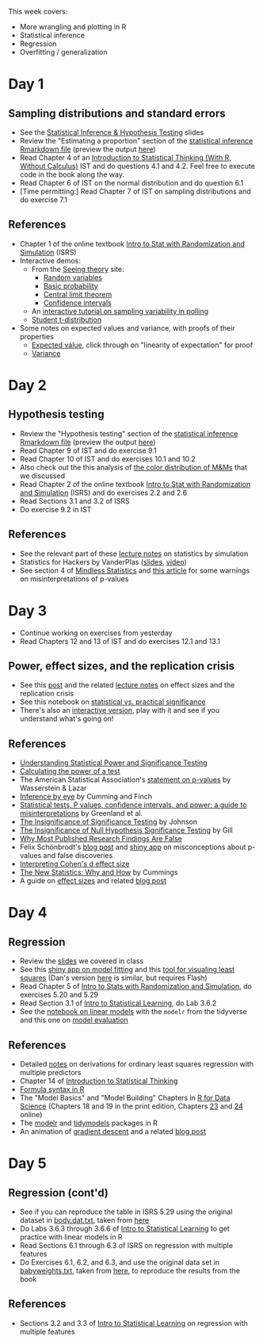 This week covers:

  * More wrangling and plotting in R
  * Statistical inference
  * Regression
  * Overfitting / generalization


# Day 1

## Sampling distributions and standard errors
  * See the [Statistical Inference & Hypothesis Testing](intro_to_stats.pptx) slides
  * Review the "Estimating a proportion" section of the [statistical inference Rmarkdown file](statistical_inference.Rmd) (preview the output [here](http://htmlpreview.github.io/?https://github.com/msr-ds3/coursework/blob/master/week2/statistical_inference.html))
  * Read Chapter 4 of an [Introduction to Statistical Thinking (With R, Without Calculus)](http://pluto.huji.ac.il/~msby/StatThink/) IST and do questions 4.1 and 4.2. Feel free to execute code in the book along the way.
  * Read Chapter 6 of IST on the normal distribution and do question 6.1
  * [Time permitting:] Read Chapter 7 of IST on sampling distributions and do exercise 7.1

## References
* Chapter 1 of the online textbook [Intro to Stat with Randomization and Simulation](https://www.openintro.org/book/isrs/) (ISRS)
* Interactive demos:
    * From the [Seeing theory](http://students.brown.edu/seeing-theory/) site:
      * [Random variables](http://students.brown.edu/seeing-theory/probability-distributions/index.html#section1)
      * [Basic probability](http://students.brown.edu/seeing-theory/basic-probability/index.html)
      * [Central limit theorem](http://students.brown.edu/seeing-theory/probability-distributions/index.html#section3)
      * [Confidence intervals](http://students.brown.edu/seeing-theory/frequentist-inference/index.html#section2)
    * An [interactive tutorial on sampling variability in polling](http://rocknpoll.graphics)
    * [Student t-distribution](http://rpsychologist.com/d3/tdist/)
* Some notes on expected values and variance, with proofs of their properties
    * [Expected value](https://brilliant.org/wiki/expected-value/), click through on "linearity of expectation" for proof
    * [Variance](https://brilliant.org/wiki/variance-definition/)




# Day 2

## Hypothesis testing

  * Review the "Hypothesis testing" section of the [statistical inference Rmarkdown file](statistical_inference.Rmd) (preview the output [here](http://htmlpreview.github.io/?https://github.com/msr-ds3/coursework/blob/master/week2/statistical_inference.html))
  * Read Chapter 9 of IST and do exercise 9.1
  * Read Chapter 10 of IST and do exercises 10.1 and 10.2
  * Also check out the this analysis of [the color distribution of M&Ms](https://github.com/jhofman/delicious-statistics) that we discussed
  * Read Chapter 2 of the online textbook [Intro to Stat with Randomization and Simulation](https://www.openintro.org/book/isrs/) (ISRS) and do exercises 2.2 and 2.6
  * Read Sections 3.1 and 3.2 of ISRS
  * Do exercise 9.2 in IST

## References
  * See the relevant part of these [lecture notes](https://github.com/jhofman/msd2019-notes/blob/master/lecture_5/lecture_5.pdf) on statistics by simulation
  * Statistics for Hackers by VanderPlas ([slides](https://speakerdeck.com/jakevdp/statistics-for-hackers), [video](https://www.youtube.com/watch?v=Iq9DzN6mvYA))
  * See section 4 of [Mindless Statistics](http://library.mpib-berlin.mpg.de/ft/gg/GG_Mindless_2004.pdf) and [this article](https://link.springer.com/article/10.1007/s10654-016-0149-3) for some warnings on misinterpretations of p-values


# Day 3

  * Continue working on exercises from yesterday
  * Read Chapters 12 and 13 of IST and do exercises 12.1 and 13.1

## Power, effect sizes, and the replication crisis
  * See this [post](http://modelingsocialdata.org/lectures/2019/03/01/lecture-6-reproducibility-2.html) and the related [lecture notes](https://github.com/jhofman/msd2019-notes/blob/master/lecture_6/lecture_6.pdf) on effect sizes and the replication crisis
  * See this notebook on [statistical vs. practical significance](http://htmlpreview.github.io/?https://github.com/msr-ds3/coursework/blob/master/week2/statistically_significant_splits.html)
  * There's also an [interactive version](https://jhofman.github.io/statisticallysignificant/), play with it and see if you understand what's going on! 


## References
  * [Understanding Statistical Power and Significance Testing](https://rpsychologist.com/d3/NHST/)
  * [Calculating the power of a test](http://www.cyclismo.org/tutorial/R/power.html)
  * The American Statistical Association's [statement on p-values](https://amstat.tandfonline.com/doi/abs/10.1080/00031305.2016.1154108#.XE8wl89KjRY) by Wasserstein & Lazar
  * [Inference by eye](https://apastyle.apa.org/manual/related/cumming-and-finch.pdf) by Cumming and Finch
  * [Statistical tests, P values, confidence intervals, and power: a guide to misinterpretations](https://link.springer.com/article/10.1007%2Fs10654-016-0149-3) by Greenland et al.
  * [The Insignificance of Significance Testing](https://www.jstor.org/stable/3802789?seq=1#metadata_info_tab_contents) by Johnson
  * [The Insignificance of Null Hypothesis Significance Testing](https://journals.sagepub.com/doi/abs/10.1177/106591299905200309) by Gill
  * [Why Most Published Research Findings Are False](http://journals.plos.org/plosmedicine/article/file?id=10.1371/journal.pmed.0020124&type=printable)
  * Felix Schönbrodt's [blog post](http://www.nicebread.de/whats-the-probability-that-a-significant-p-value-indicates-a-true-effect/) and 
[shiny app](http://shinyapps.org/apps/PPV/) on misconceptions about p-values and false discoveries
  * [Interpreting Cohen's d effect size](https://rpsychologist.com/d3/cohend/)
  * [The New Statistics: Why and How](https://journals.sagepub.com/doi/pdf/10.1177/0956797613504966) by Cummings
  * A guide on [effect sizes](https://transparentstats.github.io/guidelines/effectsize.html) and related [blog post](https://transparentstatistics.org/2018/07/05/meanings-effect-size/)



# Day 4

## Regression

  * Review the [slides](regression.pdf) we covered in class
  * See this [shiny app on model fitting](https://jmhmsr.shinyapps.io/modelfit/) and this [tool for visualing least squares](https://seeing-theory.brown.edu/regression-analysis/index.html) (Dan's version [here](http://www.dangoldstein.com/dsn/archives/2006/03/every_wonder_ho.html) is similar, but requires Flash)
  * Read Chapter 5 of [Intro to Stats with Randomization and Simulation](https://drive.google.com/file/d/0B-DHaDEbiOGkRHNndUlBaHVmaGM/edit), do exercises 5.20 and 5.29
  * Read Section 3.1 of [Intro to Statistical Learning](http://www-bcf.usc.edu/~gareth/ISL/), do Lab 3.6.2
  * See the [notebook on linear models](https://github.com/msr-ds3/coursework/blob/master/week2/linear_models.ipynb) with the `modelr` from the tidyverse and this one on [model evaluation](model_evaluation.ipynb) 


## References
  * Detailed [notes](https://github.com/jhofman/msd2019-notes/blob/master/lecture_7/lecture_7.pdf) on derivations for ordinary least squares regression with multiple predictors
  * Chapter 14 of [Introduction to Statistical Thinking](http://pluto.huji.ac.il/~msby/StatThink/)
  * [Formula syntax in R](https://cran.r-project.org/doc/manuals/R-intro.html#Formulae-for-statistical-models)
  * The "Model Basics" and "Model Building" Chapters in [R for Data Science](http://r4ds.had.co.nz) (Chapters 18 and 19 in the print edition, Chapters [23](http://r4ds.had.co.nz/model-basics.html) and [24](http://r4ds.had.co.nz/model-building.html) online) 
  * The [modelr](https://modelr.tidyverse.org) and [tidymodels](https://github.com/tidymodels/tidymodels) packages in R
  * An animation of [gradient descent](http://jakehofman.com/gd/) and a related [blog post](https://spin.atomicobject.com/2014/06/24/gradient-descent-linear-regression/)



# Day 5

## Regression (cont'd)

<!--
## Overfitting, generalization, and model complexity
  * See the [slides](https://speakerdeck.com/jhofman/modeling-social-data-lecture-8-regression-part-2) and [notebook](complexity_control.ipynb) on overfitting and cross-validation
  * Read section 5.1 of [An Introduction to Statistical Learning](http://www-bcf.usc.edu/~gareth/ISL/) on cross-validation and do labs 5.3.1, 5.3.2, and 5.3.3
-->

  * See if you can reproduce the table in ISRS 5.29 using the original dataset in [body.dat.txt](body.dat.txt), taken from [here](http://jse.amstat.org/v11n2/datasets.heinz.html)
  * Do Labs 3.6.3 through 3.6.6 of [Intro to Statistical Learning](http://www-bcf.usc.edu/~gareth/ISL/) to get practice with linear models in R
  * Read Sections 6.1 through 6.3 of ISRS on regression with multiple features
  * Do Exercises 6.1, 6.2, and 6.3, and use the original data set in [babyweights.txt](babyweights.txt), taken from [here](https://web.archive.org/web/20040906234424/http://www.ma.hw.ac.uk/~stan/aod/library/babies.dat.txt), to reproduce the results from the book


## References
  * Sections 3.2 and 3.3 of [Intro to Statistical Learning](http://www-bcf.usc.edu/~gareth/ISL/) on regression with multiple features






<!--

# Scratch

  * Do [HW2](hw2%20DS3%202018.docx) where you'll learn all about regression and Orange Juice!
  * Reference:
    * A description of the [oj data](https://rdrr.io/cran/bayesm/man/orangeJuice.html)
    * Some background on elasticity: [blog post](http://www.salemmarafi.com/business/price-elasticity/), [Khan Academy video](https://www.khanacademy.org/economics-finance-domain/microeconomics/elasticity-tutorial/price-elasticity-tutorial/v/price-elasticity-of-demand)
    * A slide deck on [log transformations in regression](http://home.wlu.edu/%7Egusej/econ398/notes/logRegressions.pdf)

  * Review the third chapter of [An Introduction to Statistical Learning](http://www-bcf.usc.edu/~gareth/ISL/index.html) and work on the associated lab


## Plotting (cont'd)

  * Review [visualization_with_ggplot2.ipynb](../week1/visualization_with_ggplot2.ipynb) for an introduction to data visualization with ggplot2

## The Anatomy of the Long Tail
  * Use the [download_movielens.sh](download_movielens.sh) script to download the [MovieLens data](http://grouplens.org/datasets/movielens/)
  * Fill in code in the [movielens.Rmd](movielens.Rmd) file to reproduce the plots from Wednesday's slides
  * Sketch out (on paper) how to generate figure 2 from [The Anatomy of the Long Tail](https://5harad.com/papers/long_tail.pdf)
  * Write code to do this in the last section of [movielens.Rmd](movielens.Rmd)



# Day 5

## Reproducibility
  * Review the slides for [reproducible code](reproducible_code.pptx)
  * Read this [Introduction to Make](https://bost.ocks.org/mike/make/) and [Make for Data Scientists](http://blog.kaggle.com/2012/10/15/make-for-data-scientists/)



---


  	 * Example 5 in Section 8.3.5

  	 * Questions 11.1 and 11.3

    * ISRS 2.21, 2.23

  * Read Chapter 2 of [Intro to Stat with Randomization and Simulation](https://www.openintro.org/stat/textbook.php) (ISRS)
  * Do these two problems:
    * [Power calculation for the link between coffee and cancer](https://github.com/jhofman/msd2019/tree/master/homework/homework_2/problem_1)
    * [Is yawning contagious?](https://github.com/jhofman/msd2019/tree/master/homework/homework_2/problem_2)
    
---





# Day 3
  * Review the [Testing, cross-validation, and model selection](Lecture%203%20t%20stats%2C%20cross%20validation%20and%20model%20selection%202018.pptx) slides
  * Do [HW3](hw2%20DS3%202018.docx), which looks at including store demographics and previous prices for modeling oj sales

# Day 4
  * Investigate cross-price elasticity of oj sales together in class
  * Review the slides on [causality](Lecture%204%20Intro%20to%20causality%20non%20parametric.pptx)
  * Do the assignment below

## Cross-validation for Citibike trips
In this assignment we'll predict number of trips per day as a function of the weather on that day. Do all of your work in an RMarkdown file named `citibike_cv.Rmd`.

1. Create a data frame with one row for each day, the number of trips taken on that day, and the minimum temperature on that day.
2. Split the data into a randomly selected training and test set, as in the above exercise, with 80% of the data for training the model and 20% for testing.
3. Fit a model using ``lm`` to predict the number of trips as a (linear) function of the minimum temperature, and evaluate the fit on the training and testing data sets. Do this first visually by plotting the predicted and actual values as a function of the minimum temperature. Then do this with R^2 and RMSE on both the training and test sets. You'll want to use the ``predict`` and ``cor`` functions for this.
4. Repeat this procedure, but add a quadratic term to your model (e.g., ``+ tmin^2``, or (more or less) equivalently `` + poly(tmin,2)``). How does the model change, and how do the fits between the linear and quadratic models compare?
5. Now automate this, extending the model to higher-order polynomials with a ``for`` loop over the degree ``k``. For each value of ``k``, fit a model to the training data and save the R^2 on the training data to one vector and test vector to another. Then plot the training and test R^2 as a function of ``k``. What value of ``k`` has the best performance?
6. Finally, fit one model for the value of ``k`` with the best performance in 6), and plot the actual and predicted values for this model.

# Day 5

* Review these notebooks on [linear models](https://github.com/msr-ds3/coursework/blob/master/week2/linear_models.ipynb) with the `modelr` from the tidyverse and this one on [model evaluation](model_evaluation.ipynb) 
* See this [manual model fitting](https://jmhmsr.shinyapps.io/modelfit/) shiny app
* Do the assignment below

### Predicting daily Citibike trips
The point of this exercise is to get experience in an open-ended prediction exercise: predicting the total number of Citibike trips taken on a given day. Do all of your work in an RMarkdown file named `predict_citibike.Rmd`. Here are the rules of the game:

1. You can use any features you like that are available prior to the day in question, ranging from the weather, to the time of year and day of week, to activity in previous days or weeks, but don't cheat and use features from the future (e.g., the next day's trips). You might even try finding a CSV of holidays online and adding a factor for "is_holiday" to your model to see if this improves the fit.
2. As usual, split your data into training and testing subsets and evaluate performance on each.
3. Quantify your performance in two ways: R^2 (or the square of the correlation coefficient), as we've been doing, and with [root mean-squared error](https://www.kaggle.com/wiki/RootMeanSquaredError).
4. Report the model with the best performance on the test data. Watch out for overfitting.
5. Plot your final best fit model in two different ways. First with the date on the x-axis and the number of trips on the y-axis, showing the actual values as points and predicted values as a line. Second as a plot where the x-axis is the predicted value and the y-axis is the actual value, with each point representing one day.
5. Inspect the model when you're done to figure out what the highly predictive features are, and see if you can prune away any negligble features that don't matter much.
6. When you're convinced that you have your best model, clean up all your code so that it saves your best model in a ``.RData`` file.
7. Commit all of your changes to git, using ``git add -f`` to add the model ``.Rdata`` file if needed, and push to your Github repository.
8. Write a new file that loads in the [weather data for new days](weather_2015.csv) and your saved model, and predicts the number of trips for each day (see [load_trips.R](../week1/load_trips.R) for code snippets to load in the weather data).
9. Modify the [download_trips.sh](../week1/download_trips.sh) script to download trips from 2015 (instead of 2014). 
10. Compute the RMSE between the actual and predicted trips for 2015 and compare the results to what you found with cross-validation.
11. Pair up with a partner who has a different model, run their model, and evaluate the predictions it makes for the 2015 data.

-->